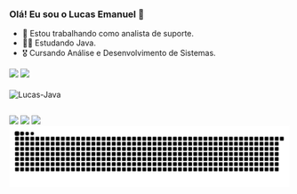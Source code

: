 

### Olá! Eu sou o Lucas Emanuel 👋

- 🫡 Estou trabalhando como analista de suporte.
- 👨‍💻 Estudando Java.
- 🎖️ Cursando Análise e Desenvolvimento de Sistemas.

 <div>
  <img src="https://github-readme-stats.vercel.app/api?username=LucasEmanuelCR&show_icons=true&theme=shadow_red" />
  <img height=195 src="https://github-readme-stats.vercel.app/api/top-langs/?username=LucasEmanuelCR&theme=shadow_red&layout=donut" />
  <link rel="stylesheet" href="https://cdn.jsdelivr.net/gh/devicons/devicon@v2.15.1/devicon.min.css">
 </div>
 <div style="dsplay: inline_block"><br>
   <img align="center" alt="Lucas-Java" height="50" width="40" src="https://cdn.jsdelivr.net/gh/devicons/devicon/icons/java/java-plain-wordmark.svg" >
 </div>

##
<div> 
  <a href="https://www.instagram.com/luc4s_emanuel/" target="_blank"><img src="https://img.shields.io/badge/-Instagram-%23E4405F?style=for-the-badge&logo=instagram&logoColor=white" target="_blank"></a>
  <a href = "mailto:lucasemanuelc.rodrigues@gmail.com"><img src="https://img.shields.io/badge/Gmail-D14836?style=for-the-badge&logo=gmail&logoColor=white"></a>
  <a href="https://www.linkedin.com/in/lucasemanuelcr/" target="_blank"><img src="https://img.shields.io/badge/-LinkedIn-%230077B5?style=for-the-badge&logo=linkedin&logoColor=white" target="_blank"></a> 
</div>

<picture>
  <source media="(prefers-color-scheme: dark)" srcset="https://raw.githubusercontent.com/LucasEmanuelCR/LucasEmanuelCR/output/github-contribution-grid-snake-dark.svg">
  <source media="(prefers-color-scheme: light)" srcset="https://raw.githubusercontent.com/LucasEmanuelCR/LucasEmanuelCR/output/github-contribution-grid-snake.svg">
  <img alt="github contribution grid snake animation" src="https://raw.githubusercontent.com/LucasEmanuelCR/LucasEmanuelCR/output/github-contribution-grid-snake.svg">
</picture>






